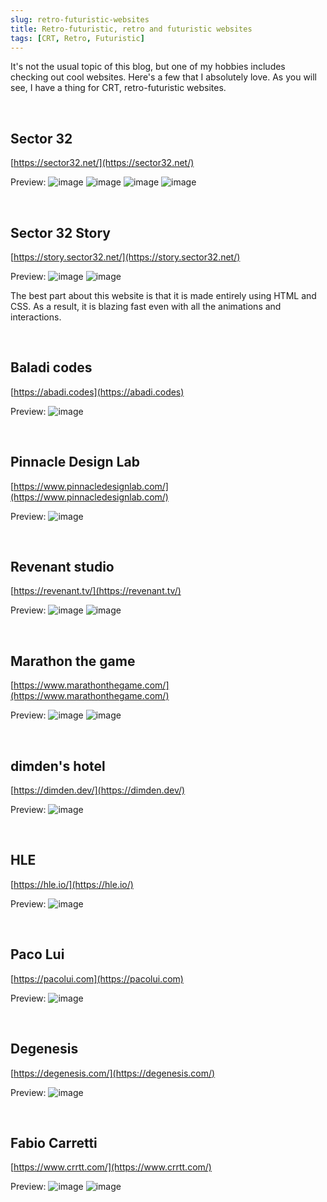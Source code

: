 ```yaml
---
slug: retro-futuristic-websites
title: Retro-futuristic, retro and futuristic websites
tags: [CRT, Retro, Futuristic]
---
```


It's not the usual topic of this blog, but one of my hobbies includes checking out cool websites. 
Here's a few that I absolutely love. 
As you will see, I have a thing for CRT, retro-futuristic websites.

<!-- truncate -->

&nbsp;

## Sector 32

[https://sector32.net/](https://sector32.net/)

Preview:
![image](https://github.com/Kunull/Blog/assets/110326359/165f8e43-0cdc-45e5-b55e-1ac2ee8cb557)
![image](https://github.com/Kunull/Blog/assets/110326359/b0308798-885a-4544-a430-b6e6585dafe7)
![image](https://github.com/Kunull/Blog/assets/110326359/ab7e15da-91d5-49fb-87f8-ea2d0b19a6a3)
![image](https://github.com/Kunull/Blog/assets/110326359/beb2a0b6-afa7-483f-aed3-1614be76aca9)

&nbsp;

## Sector 32 Story
[https://story.sector32.net/](https://story.sector32.net/)

Preview:
![image](https://github.com/Kunull/Blog/assets/110326359/857d6a32-b9a2-458a-803f-f43d15f49d04)
![image](https://github.com/Kunull/Blog/assets/110326359/b13a9c2d-ecf8-4422-9617-765e0215f4de)

The best part about this website is that it is made entirely using HTML and CSS. As a result, it is blazing fast even with all the animations and interactions.

&nbsp;

## Baladi codes
[https://abadi.codes](https://abadi.codes)

Preview:
![image](https://github.com/Kunull/Blog/assets/110326359/c949f918-651d-412b-8fac-71742d6bfcc7)

&nbsp;

## Pinnacle Design Lab
[https://www.pinnacledesignlab.com/](https://www.pinnacledesignlab.com/)

Preview:
![image](https://github.com/Kunull/Blog/assets/110326359/9b6085c8-7e3c-4c10-b178-f5fc900f1a27)

&nbsp;

## Revenant studio
[https://revenant.tv/](https://revenant.tv/)

Preview:
![image](https://github.com/Kunull/Blog/assets/110326359/99e479d6-708b-4cbb-8ee8-4d8eeb4e8dcd)
![image](https://github.com/Kunull/Blog/assets/110326359/774b2bd5-e17a-49a2-834c-a81cf407f5e0)

&nbsp;

## Marathon the game
[https://www.marathonthegame.com/](https://www.marathonthegame.com/)

Preview:
![image](https://github.com/Kunull/Blog/assets/110326359/64ec6390-b2f6-4442-b880-d7c2f511d1fe)
![image](https://github.com/Kunull/Blog/assets/110326359/89851f67-6686-41b7-b895-7300fb8ce3d6)

&nbsp;

## dimden's hotel
[https://dimden.dev/](https://dimden.dev/)

Preview:
![image](https://github.com/Kunull/Blog/assets/110326359/a3e99537-c28f-4012-97c3-bb4309404a62)

&nbsp;

## HLE
[https://hle.io/](https://hle.io/)

Preview:
![image](https://github.com/Kunull/Blog/assets/110326359/4f3bd8b6-b898-4216-8e36-93ac53b0cdf9)

&nbsp;

## Paco Lui
[https://pacolui.com](https://pacolui.com)

Preview:
![image](https://github.com/Kunull/Blog/assets/110326359/4dd78782-e503-49d7-bf23-d4a6574befe9)

&nbsp;

## Degenesis
[https://degenesis.com/](https://degenesis.com/)

Preview:
![image](https://github.com/Kunull/Blog/assets/110326359/8bcbc8f4-719d-4f77-8a1a-915e6e9c1465)

&nbsp;

## Fabio Carretti
[https://www.crrtt.com/](https://www.crrtt.com/)

Preview:
![image](https://github.com/Kunull/Blog/assets/110326359/a34cff42-4f8e-4cb7-b2a9-d526ef1b2d30)
![image](https://github.com/Kunull/Blog/assets/110326359/459cbb57-c3f9-499f-9c4f-e310ec92e649)
